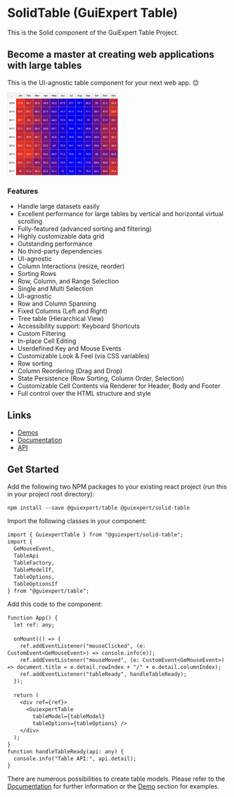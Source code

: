 
# SolidTable (GuiExpert Table)

This is the Solid component of the GuiExpert Table Project.

## Become a master at creating web applications with large tables

This is the UI-agnostic table component for your next web app. 😊

<img src="https://raw.githubusercontent.com/guiexperttable/ge-table/main/apps/table-website/src/assets/screens/heatmap.png" width="50%">

### Features
- Handle large datasets easily
- Excellent performance for large tables by vertical and horizontal virtual scrolling
- Fully-featured (advanced sorting and filtering)
- Highly customizable data grid
- Outstanding performance
- No third-party dependencies
- UI-agnostic
- Column Interactions (resize, reorder)
- Sorting Rows
- Row, Column, and Range Selection
- Single and Multi Selection
- UI-agnostic
- Row and Column Spanning
- Fixed Columns (Left and Right)
- Tree table (Hierarchical View)
- Accessibility support: Keyboard Shortcuts
- Custom Filtering
- In-place Cell Editing
- Userdefined Key and Mouse Events
- Customizable Look & Feel (via CSS variables)
- Row sorting
- Column Reordering (Drag and Drop)
- State Persistence (Row Sorting, Column Order, Selection)
- Customizable Cell Contents via Renderer for Header, Body and Footer
- Full control over the HTML structure and style


## Links

- [Demos](https://gui.expert/demos)
- [Documentation](https://gui.expert/doc)
- [API](https://gui.expert/api)

## Get Started

Add the following two NPM packages to your existing react project (run this in your project root directory):

```
npm install --save @guiexpert/table @guiexpert/solid-table
```

Import the following classes in your component:
```
import { GuiexpertTable } from "@guiexpert/solid-table";
import {
  GeMouseEvent,
  TableApi
  TableFactory,
  TableModelIf,
  TableOptions,
  TableOptionsIf
} from "@guiexpert/table";
```


Add this code to the component:

```
function App() {
  let ref: any;

  onMount(() => {
    ref.addEventListener("mouseClicked", (e: CustomEvent<GeMouseEvent>) => console.info(e));
    ref.addEventListener("mouseMoved", (e: CustomEvent<GeMouseEvent>) => document.title = e.detail.rowIndex + "/" + e.detail.columnIndex);
    ref.addEventListener("tableReady", handleTableReady);
  });

  return (
    <div ref={ref}>
      <GuiexpertTable
        tableModel={tableModel}
        tableOptions={tableOptions} />
    </div>
  );
}
function handleTableReady(api: any) {
  console.info("Table API:", api.detail);
}
```

There are numerous possibilities to create table models.
Please refer to the [Documentation](https://gui.expert/doc) for further information or the [Demo](https://gui.expert/demos) section for examples.




